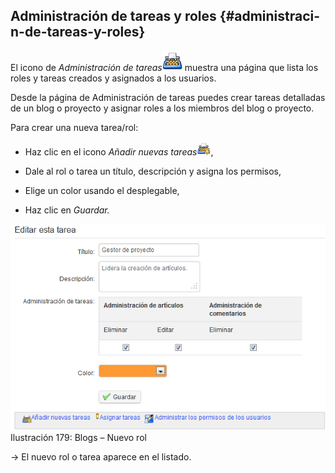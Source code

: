 ## Administración de tareas y roles {#administraci-n-de-tareas-y-roles}

El icono de _Administración de tareas_![](../assets/graphics311.png) muestra una página que lista los roles y tareas creados y asignados a los usuarios.

Desde la página de Administración de tareas puedes crear tareas detalladas de un blog o proyecto y asignar roles a los miembros del blog o proyecto.

Para crear una nueva tarea/rol:

*   Haz clic en el icono _Añadir nuevas tareas_![](../assets/graphics313.gif),

*   Dale al rol o tarea un título, descripción y asigna los permisos,

*   Elige un color usando el desplegable,

*   Haz clic en _Guardar._

![](../assets/graphics316.png)Ilustración 179: Blogs – Nuevo rol

→ El nuevo rol o tarea aparece en el listado.